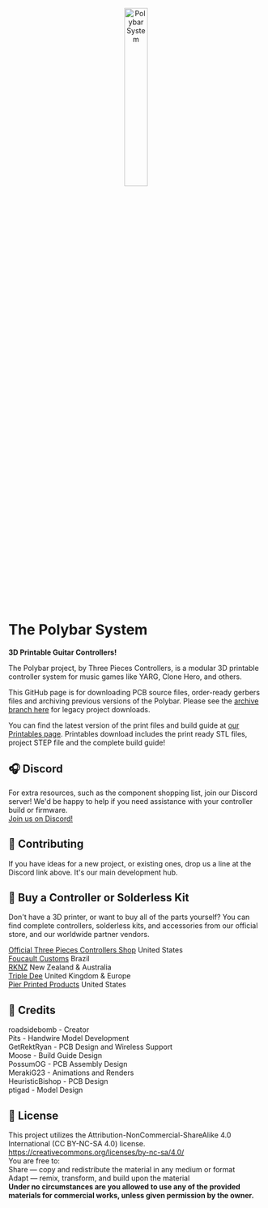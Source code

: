 <br/>
<div align="center">
<img src="https://i.imgur.com/tprsFqa.png" width="30%" alt="Polybar System">
</div>



# The Polybar System
**3D Printable Guitar Controllers!**

The Polybar project, by Three Pieces Controllers, is a modular 3D printable controller system for music games like YARG, Clone Hero, and others.

This GitHub page is for downloading PCB source files, order-ready gerbers files and archiving previous versions of the Polybar.
Please see the [archive branch here](https://github.com/roadsidebomb/Polybar-System/tree/archive) for legacy project downloads.
  
You can find the latest version of the print files and build guide at [our Printables page](https://www.printables.com/model/277183-polybar-system-3d-printed-guitar-controllers). Printables download includes the print ready STL files, project STEP file and the complete build guide!

## 🎧 Discord 

For extra resources, such as the component shopping list, join our Discord server! We'd be happy to help if you need assistance with your controller build or firmware.<br/>
[Join us on Discord!](https://discord.gg/2qrFx3mJ9F)

## 🔨 Contributing

If you have ideas for a new project, or existing ones, drop us a line at the Discord link above. It's our main development hub.

## 💸 Buy a Controller or Solderless Kit

Don't have a 3D printer, or want to buy all of the parts yourself?
You can find complete controllers, solderless kits, and accessories from our official store, and our worldwide partner vendors.

[Official Three Pieces Controllers Shop](https://threepieces.net/) United States<br/>
[Foucault Customs](https://foucaultcustoms.com.br/) Brazil<br /> 
[RKNZ](https://rknz.nz/ ) New Zealand & Australia<br /> 
[Triple Dee](https://tripledee.co.uk/) United Kingdom & Europe<br /> 
[Pier Printed Products](https://pierprintedproducts.myshopify.com/) United States<br /> 

## 🪪 Credits

roadsidebomb - Creator<br /> 
Pits - Handwire Model Development<br /> 
GetRektRyan - PCB Design and Wireless Support<br /> 
Moose - Build Guide Design<br /> 
PossumOG - PCB Assembly Design<br /> 
MerakiG23 - Animations and Renders<br /> 
HeuristicBishop - PCB Design<br /> 
ptigad - Model Design<br /> 

## 💎 License

This project utilizes the Attribution-NonCommercial-ShareAlike 4.0 International (CC BY-NC-SA 4.0) license.<br /> 
https://creativecommons.org/licenses/by-nc-sa/4.0/<br /> 
You are free to:<br /> 
Share — copy and redistribute the material in any medium or format<br /> 
Adapt — remix, transform, and build upon the material<br /> 
**Under no circumstances are you allowed to use any of the provided materials for commercial works, unless given permission by the owner.**
